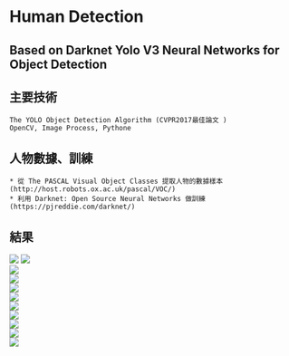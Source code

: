 # Human Detection 
## Based on Darknet Yolo V3 Neural Networks for Object Detection

## 主要技術

```
The YOLO Object Detection Algorithm (CVPR2017最佳論文 )
OpenCV, Image Process, Pythone
```

## 人物數據、訓練

```
* 從 The PASCAL Visual Object Classes 提取人物的數據樣本 (http://host.robots.ox.ac.uk/pascal/VOC/)
* 利用 Darknet: Open Source Neural Networks 做訓練 (https://pjreddie.com/darknet/)
```

## 結果

![](https://github.com/hulanpei/HumanDetector/blob/master/resources/2018-12-27%2015_51_08.240716.jpg)
![](https://github.com/hulanpei/HumanDetector/blob/master/resources/2018-12-27%2015_51_36.016722.jpg)	
![](https://github.com/hulanpei/HumanDetector/blob/master/resources/2018-12-27%2015_51_56.937339.jpg)	
![](https://github.com/hulanpei/HumanDetector/blob/master/resources/2018-12-27%2015_52_03.884384.jpg)	
![](https://github.com/hulanpei/HumanDetector/blob/master/resources/2018-12-27%2015_52_16.164906.jpg)	
![](https://github.com/hulanpei/HumanDetector/blob/master/resources/2018-12-27%2015_56_51.851634.jpg)	
![](https://github.com/hulanpei/HumanDetector/blob/master/resources/2018-12-27%2015_51_08.240716.jpg)	
![](https://github.com/hulanpei/HumanDetector/blob/master/resources/2018-12-27%2015_51_09.983496.jpg)	
![](https://github.com/hulanpei/HumanDetector/blob/master/resources/2018-12-27%2015_51_22.105420.jpg)	
![](https://github.com/hulanpei/HumanDetector/blob/master/resources/2018-12-27%2015_51_25.616889.jpg)	
![](https://github.com/hulanpei/HumanDetector/blob/master/resources/2018-12-27%2015_51_30.844690.jpg)

